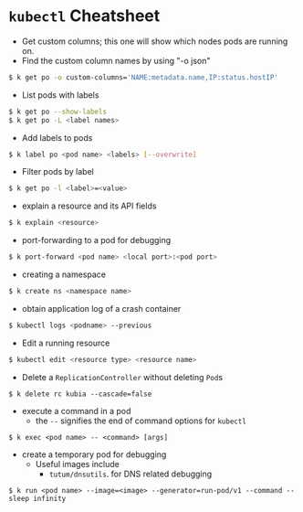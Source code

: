 # `kubectl` Cheatsheet

* Get custom columns; this one will show which nodes pods are running on.
* Find the custom column names by using "-o json"
```bash
$ k get po -o custom-columns='NAME:metadata.name,IP:status.hostIP'
```

* List pods with labels
```bash
$ k get po --show-labels
$ k get po -L <label names>
```

* Add labels to pods
```bash
$ k label po <pod name> <labels> [--overwrite]
```

* Filter pods by label
```bash
$ k get po -l <label>=<value>
```

* explain a resource and its API fields
```bash
$ k explain <resource>
```

* port-forwarding to a pod for debugging
```bash
$ k port-forward <pod name> <local port>:<pod port>
```

* creating a namespace
```bash
$ k create ns <namespace name>
```

* obtain application log of a crash container
```bash
$ kubectl logs <podname> --previous
```

* Edit a running resource
```bash
$ kubectl edit <resource type> <resource name>
```

* Delete a `ReplicationController` without deleting `Pod`s
```
$ k delete rc kubia --cascade=false
```

* execute a command in a pod
  * the `--` signifies the end of command options for `kubectl`
```
$ k exec <pod name> -- <command> [args]
```

* create a temporary pod for debugging
  * Useful images include
    * `tutum/dnsutils`. for DNS related debugging
```
$ k run <pod name> --image=<image> --generator=run-pod/v1 --command -- sleep infinity
```

